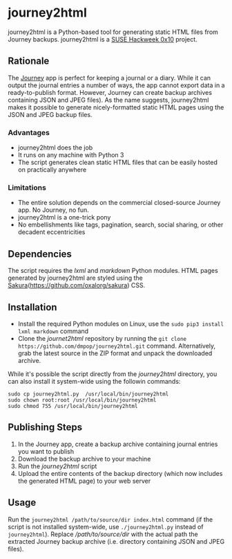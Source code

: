 # journey2html

journey2html is a Python-based tool for generating static HTML files from Journey backups. journey2html is a [SUSE Hackweek 0x10](https://hackweek.suse.com/) project.


## Rationale

The [Journey](https://2appstudio.com/journey/) app is perfect for keeping a journal or a diary. While it can output the journal entries a number of ways, the app cannot export data in a ready-to-publish format. However, Journey can create backup archives containing JSON and JPEG files). As the name suggests, journey2html makes it possible to generate nicely-formatted static HTML pages using the JSON and JPEG backup files.

### Advantages

- journey2html does the job
- It runs on any machine with Python 3
- The script generates clean static HTML files that can be easily hosted on practically anywhere


### Limitations

- The entire solution depends on the commercial closed-source Journey app. No Journey, no fun.
- journey2html is a one-trick pony
- No embellishments like tags, pagination, search, social sharing, or other decadent eccentricities


## Dependencies

The script requires the *lxml* and *markdown* Python modules. HTML pages generated by journey2html are styled using the [Sakura]()(https://github.com/oxalorg/sakura) CSS.

## Installation

- Install the required Python modules on Linux, use the `sudo pip3 install lxml markdown` command
- Clone the *journet2html* repository by running the `git clone https://github.com/dmpop/journey2html.git` command. Alternatively, grab the latest source in the ZIP format and unpack the downloaded archive.

While it's possible the script directly from the *journey2html* directory, you can also install it system-wide using the followin commands:

```
sudo cp journey2html.py  /usr/local/bin/journey2html
sudo chown root:root /usr/local/bin/journey2html
sudo chmod 755 /usr/local/bin/journey2html
```

## Publishing Steps

1. In the Journey app, create a backup archive containing journal entries you want to publish
2. Download the backup archive to your machine
3. Run the *journey2html* script
4. Upload the entire contents of the backup directory (which now includes the generated HTML page) to your web server

## Usage

Run the `journey2html /path/to/source/dir index.html` command (if the script is not installed system-wide, use `./journey2html.py` instead of `journey2html`). Replace */path/to/source/dir* with the actual path the extracted Journey backup archive (i.e. directory containing JSON and JPEG files).

